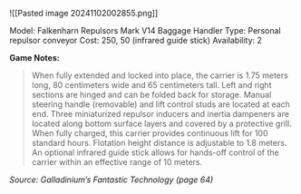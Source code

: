 ![[Pasted image 20241102002855.png]]

Model: Falkenharn Repulsors Mark V14 Baggage Handler
Type: Personal repulsor conveyor
Cost: 250, 50 (infrared guide stick)
Availability: 2

**Game Notes:** 
> When fully extended and locked into place, the carrier is 1.75 meters long, 80 centimeters wide and 65 centimeters tall. Left and right sections are hinged and can be folded back for storage. Manual steering handle (removable) and lift control studs are located at each end. Three miniaturized repulsor inducers and inertia dampeners are located along bottom surface layers and covered by a protective grill. When fully charged, this carrier provides continuous lift for 100 standard hours. Flotation height distance is adjustable to 1.8 meters. An optional infrared guide stick allows for hands-off control of the carrier within an effective range of 10 meters.

*Source: Galladinium’s Fantastic Technology (page 64)*